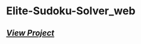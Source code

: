 # **Elite-Sudoku-Solver_web**

## *[View Project](https://akshay2002singh.github.io/TO-DO-APP/todo.html "welcome to my Sudoku Solver")*
